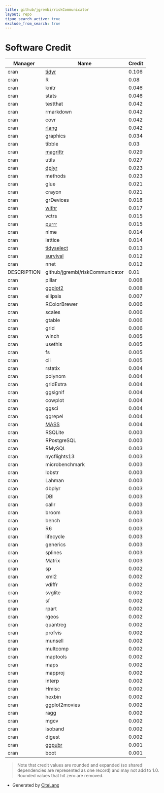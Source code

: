 ```yaml
---
title: github/jgrembi/riskCommunicator
layout: repo
tipue_search_active: true
exclude_from_search: true
---
```

# Software Credit

|Manager|Name|Credit|
|-------|----|------|
|cran|[tidyr](https://tidyr.tidyverse.org)|0.106|
|cran|R|0.08|
|cran|knitr|0.046|
|cran|stats|0.046|
|cran|testthat|0.042|
|cran|rmarkdown|0.042|
|cran|covr|0.042|
|cran|[rlang](https://rlang.r-lib.org)|0.042|
|cran|graphics|0.034|
|cran|tibble|0.03|
|cran|[magrittr](https://magrittr.tidyverse.org)|0.029|
|cran|utils|0.027|
|cran|[dplyr](https://dplyr.tidyverse.org)|0.023|
|cran|methods|0.023|
|cran|glue|0.021|
|cran|crayon|0.021|
|cran|grDevices|0.018|
|cran|[withr](https://withr.r-lib.org)|0.017|
|cran|vctrs|0.015|
|cran|[purrr](http://purrr.tidyverse.org)|0.015|
|cran|nlme|0.014|
|cran|lattice|0.014|
|cran|[tidyselect](https://tidyselect.r-lib.org)|0.013|
|cran|[survival](https://github.com/therneau/survival)|0.012|
|cran|nnet|0.012|
|DESCRIPTION|github/jgrembi/riskCommunicator|0.01|
|cran|pillar|0.008|
|cran|[ggplot2](https://ggplot2.tidyverse.org)|0.008|
|cran|ellipsis|0.007|
|cran|RColorBrewer|0.006|
|cran|scales|0.006|
|cran|gtable|0.006|
|cran|grid|0.006|
|cran|winch|0.005|
|cran|usethis|0.005|
|cran|fs|0.005|
|cran|cli|0.005|
|cran|rstatix|0.004|
|cran|polynom|0.004|
|cran|gridExtra|0.004|
|cran|ggsignif|0.004|
|cran|cowplot|0.004|
|cran|ggsci|0.004|
|cran|ggrepel|0.004|
|cran|[MASS](http://www.stats.ox.ac.uk/pub/MASS4/)|0.004|
|cran|RSQLite|0.003|
|cran|RPostgreSQL|0.003|
|cran|RMySQL|0.003|
|cran|nycflights13|0.003|
|cran|microbenchmark|0.003|
|cran|lobstr|0.003|
|cran|Lahman|0.003|
|cran|dbplyr|0.003|
|cran|DBI|0.003|
|cran|callr|0.003|
|cran|broom|0.003|
|cran|bench|0.003|
|cran|R6|0.003|
|cran|lifecycle|0.003|
|cran|generics|0.003|
|cran|splines|0.003|
|cran|Matrix|0.003|
|cran|sp|0.002|
|cran|xml2|0.002|
|cran|vdiffr|0.002|
|cran|svglite|0.002|
|cran|sf|0.002|
|cran|rpart|0.002|
|cran|rgeos|0.002|
|cran|quantreg|0.002|
|cran|profvis|0.002|
|cran|munsell|0.002|
|cran|multcomp|0.002|
|cran|maptools|0.002|
|cran|maps|0.002|
|cran|mapproj|0.002|
|cran|interp|0.002|
|cran|Hmisc|0.002|
|cran|hexbin|0.002|
|cran|ggplot2movies|0.002|
|cran|ragg|0.002|
|cran|mgcv|0.002|
|cran|isoband|0.002|
|cran|digest|0.002|
|cran|[ggpubr](https://rpkgs.datanovia.com/ggpubr/)|0.001|
|cran|boot|0.001|


> Note that credit values are rounded and expanded (so shared dependencies are represented as one record) and may not add to 1.0. Rounded values that hit zero are removed.


- Generated by [CiteLang](https://github.com/vsoch/citelang)
